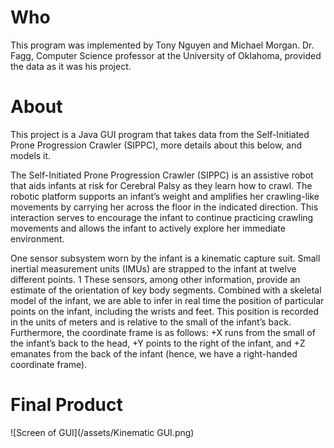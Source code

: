 # Who
This program was implemented by Tony Nguyen and Michael Morgan. Dr. Fagg, Computer Science professor at the University of Oklahoma, provided the data as it was his project.

# About
This project is a Java GUI program that takes data from the Self-Initiated Prone Progression Crawler (SIPPC), more details about this below, and models it.

The Self-Initiated Prone Progression Crawler (SIPPC) is an assistive robot that aids infants at risk for Cerebral Palsy as they learn how to crawl. The robotic platform supports an infant’s weight and amplifies her crawling-like movements by carrying her across the floor in the indicated direction. This interaction serves to encourage the infant to continue practicing crawling movements and allows the infant to actively explore her immediate environment.

One sensor subsystem worn by the infant is a kinematic capture suit. Small inertial measurement units (IMUs) are strapped to the infant at twelve different points. 1 These sensors, among other information, provide an estimate of the orientation of key body segments. Combined with a skeletal model of the infant, we are able to infer in real time the position of particular points on the infant, including the wrists and feet. This position is recorded in the units of meters and is relative to the small of the infant’s back. Furthermore, the coordinate frame is as follows: +X runs from the small of the infant’s back to the head, +Y points to the right of the infant, and +Z emanates from the back of the infant (hence, we have a right-handed coordinate frame).

# Final Product
![Screen of GUI](/assets/Kinematic GUI.png)

